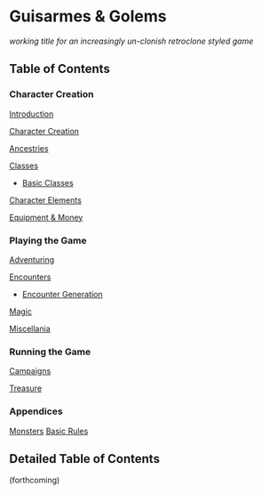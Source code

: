 # Guisarmes & Golems

_working title for an increasingly un-clonish retroclone styled game_

## Table of Contents

### Character Creation
[Introduction](01_introduction/README.md)

[Character Creation](02_character_creation/README.md)

[Ancestries](03_ancestries/README.md)

[Classes](04_classes/README.md)
* [Basic Classes](04_classes/classes_basic.md)

[Character Elements](05_character_elements/README.md)

[Equipment & Money](06_equipment_money/README.md)

### Playing the Game

[Adventuring](07_adventuring/README.md)

[Encounters](08_encounters/README.md)
* [Encounter Generation](08_encounters/encounter_generation.md)

[Magic](09_magic_README.md)

[Miscellania](10_misc/README.md)

### Running the Game  
[Campaigns](21_campaigns/README.md)

[Treasure](22_treasure/README.md)

### Appendices  
[Monsters](31_monsters/README.md)
[Basic Rules](basic_README.md)


## Detailed Table of Contents

(forthcoming)

